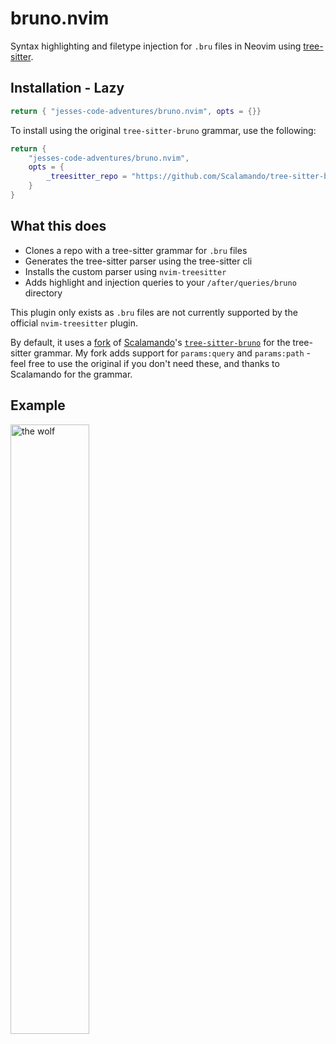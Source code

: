 # bruno.nvim

Syntax highlighting and filetype injection for `.bru` files in Neovim using [tree-sitter](https://tree-sitter.github.io/tree-sitter/).

## Installation - Lazy

```lua
return { "jesses-code-adventures/bruno.nvim", opts = {}}
```

To install using the original `tree-sitter-bruno` grammar, use the following:

```lua
return {
    "jesses-code-adventures/bruno.nvim",
    opts = {
        _treesitter_repo = "https://github.com/Scalamando/tree-sitter-bruno",
    }
}
```

## What this does

- Clones a repo with a tree-sitter grammar for `.bru` files
- Generates the tree-sitter parser using the tree-sitter cli
- Installs the custom parser using `nvim-treesitter`
- Adds highlight and injection queries to your `/after/queries/bruno` directory

This plugin only exists as `.bru` files are not currently supported by the official `nvim-treesitter` plugin.

By default, it uses a [fork](https://github.com/jesses-code-adventures/tree-sitter-bruno) of [Scalamando](https://github.com/Scalamando)'s [`tree-sitter-bruno`](https://github.com/Scalamando/tree-sitter-bruno) for the tree-sitter grammar. My fork adds support for `params:query` and `params:path` - feel free to use the original if you don't need these, and thanks to Scalamando for the grammar.

## Example

<img src="https://private-user-images.githubusercontent.com/113159758/433022735-6883c242-f07b-48f4-bc1f-fa16dbb52a63.png?jwt=eyJhbGciOiJIUzI1NiIsInR5cCI6IkpXVCJ9.eyJpc3MiOiJnaXRodWIuY29tIiwiYXVkIjoicmF3LmdpdGh1YnVzZXJjb250ZW50LmNvbSIsImtleSI6ImtleTUiLCJleHAiOjE3NDQ0NDQ4MDIsIm5iZiI6MTc0NDQ0NDUwMiwicGF0aCI6Ii8xMTMxNTk3NTgvNDMzMDIyNzM1LTY4ODNjMjQyLWYwN2ItNDhmNC1iYzFmLWZhMTZkYmI1MmE2My5wbmc_WC1BbXotQWxnb3JpdGhtPUFXUzQtSE1BQy1TSEEyNTYmWC1BbXotQ3JlZGVudGlhbD1BS0lBVkNPRFlMU0E1M1BRSzRaQSUyRjIwMjUwNDEyJTJGdXMtZWFzdC0xJTJGczMlMkZhd3M0X3JlcXVlc3QmWC1BbXotRGF0ZT0yMDI1MDQxMlQwNzU1MDJaJlgtQW16LUV4cGlyZXM9MzAwJlgtQW16LVNpZ25hdHVyZT0yNmZmNTEzMzUzYTU2YTY2MWQ0ZGFmZDEyYWJkMmYwNWI4MDBlYzhhN2FmZTZjOWQ2ZDIzM2U3N2E2OGY2ZjkyJlgtQW16LVNpZ25lZEhlYWRlcnM9aG9zdCJ9.5bT1w0OSWGpUYbKt8pP7hr2ycYHrbz3wP27hPeTSA7Y" alt="the wolf" width=50% height=50%>
